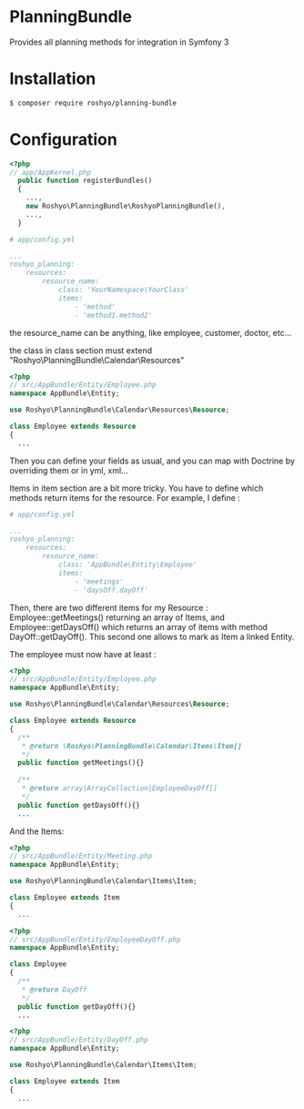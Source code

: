 # PlanningBundle
Provides all planning methods for integration in Symfony 3

# Installation
```bash
$ composer require roshyo/planning-bundle
```

# Configuration
```php
<?php
// app/AppKernel.php
  public function registerBundles()
  {
    ...,
    new Roshyo\PlanningBundle\RoshyoPlanningBundle(),
    ...,
  }
```

```yml
# app/config.yml

...
roshyo_planning:
    resources:
        resource_name:
            class: 'YourNamespace\YourClass'
            items:
                - 'method'
                - 'method1.method2'
```

the resource_name can be anything, like employee, customer, doctor, etc...

the class in class section must extend "Roshyo\PlanningBundle\Calendar\Resources"

```php
<?php
// src/AppBundle/Entity/Employee.php
namespace AppBundle\Entity;

use Roshyo\PlanningBundle\Calendar\Resources\Resource;

class Employee extends Resource
{
  ...
```

Then you can define your fields as usual, and you can map with Doctrine by overriding them or in yml, xml...

Items in item section are a bit more tricky. You have to define which methods return items for the resource.
For example, I define :

```yml
# app/config.yml

...
roshyo_planning:
    resources:
        resource_name:
            class: 'AppBundle\Entity\Employee'
            items:
                - 'meetings'
                - 'daysOff.dayOff'
```

Then, there are two different items for my Resource : Employee::getMeetings() returning an array of Items, and Employee::getDaysOff() which returns an array of items with method DayOff::getDayOff(). This second one allows to mark as Item a linked Entity.

The employee must now have at least :

```php
<?php
// src/AppBundle/Entity/Employee.php
namespace AppBundle\Entity;

use Roshyo\PlanningBundle\Calendar\Resources\Resource;

class Employee extends Resource
{
  /**
   * @return \Roshyo\PlanningBundle\Calendar\Items\Item[]
   */
  public function getMeetings(){}
  
  /**
   * @return array|ArrayCollection|EmployeeDayOff[]
   */
  public function getDaysOff(){}
  ...
```

And the Items:

```php
<?php
// src/AppBundle/Entity/Meeting.php
namespace AppBundle\Entity;

use Roshyo\PlanningBundle\Calendar\Items\Item;

class Employee extends Item
{
  ...
```

```php
<?php
// src/AppBundle/Entity/EmployeeDayOff.php
namespace AppBundle\Entity;

class Employee
{
  /**
   * @return DayOff
   */
  public function getDayOff(){}
  ...
```

```php
<?php
// src/AppBundle/Entity/DayOff.php
namespace AppBundle\Entity;

use Roshyo\PlanningBundle\Calendar\Items\Item;

class Employee extends Item
{
  ...
```
